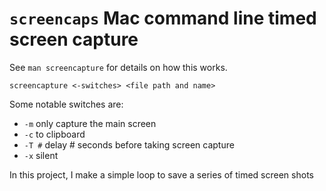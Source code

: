 # `screencaps` Mac command line timed screen capture

See `man screencapture` for details on how this works.  

`screencapture <-switches> <file path and name>`

Some notable switches are:

* `-m` only capture the main screen
* `-c` to clipboard
* `-T #` delay # seconds before taking screen capture
* `-x` silent


In this project, I make a simple loop to save a series of timed screen shots


